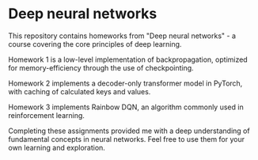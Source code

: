 # Deep neural networks
This repository contains homeworks from "Deep neural networks" - a course covering the core principles of deep learning.

Homework 1 is a low-level implementation of backpropagation, optimized for memory-efficiency through the use of checkpointing.

Homework 2 implements a decoder-only transformer model in PyTorch, with caching of calculated keys and values.

Homework 3 implements Rainbow DQN, an algorithm commonly used in reinforcement learning.

Completing these assignments provided me with a deep understanding of fundamental concepts in neural networks. Feel free to use them for your own learning and exploration.
